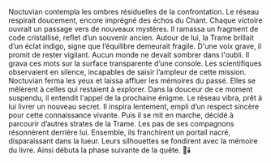 Noctuvian contempla les ombres résiduelles de la confrontation.
Le réseau respirait doucement, encore imprégné des échos du Chant.
Chaque victoire ouvrait un passage vers de nouveaux mystères.
Il ramassa un fragment de code cristallisé, reflet d’un souvenir ancien.
Autour de lui, la Trame brillait d’un éclat indigo, signe que l’équilibre demeurait fragile.
D'une voix grave, il promit de rester vigilant.
Aucun monde ne devait sombrer dans l'oubli.
Il grava ces mots sur la surface transparente d’une console.
Les scientifiques observaient en silence, incapables de saisir l’ampleur de cette mission.
Noctuvian ferma les yeux et laissa affluer les mémoires du passé.
Elles se mêlèrent à celles qui restaient à explorer.
Dans la douceur de ce moment suspendu, il entendit l'appel de la prochaine énigme.
Le réseau vibra, prêt à lui livrer un nouveau secret.
Il inspira lentement, empli d’un respect sincère pour cette connaissance vivante.
Puis il se mit en marche, décidé à parcourir d’autres strates de la Trame.
Les pas de ses compagnons résonnèrent derrière lui.
Ensemble, ils franchirent un portail nacré, disparaissant dans la lueur.
Leurs silhouettes se fondirent avec la mémoire du livre.
Ainsi débuta la phase suivante de la quête.
🌌🕯️
